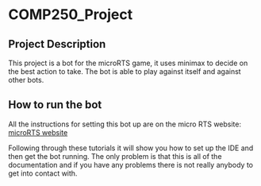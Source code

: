 # COMP250_Project

## Project Description 

This project is a bot for the microRTS game, it uses minimax to decide on the best action to take. The bot is able to play against itself and against other bots.


## How to run the bot

All the instructions for setting this bot up are on the micro RTS website: [microRTS website](https://sites.google.com/site/micrortsaicompetition/getting-started?authuser=0)

Following through these tutorials it will show you how to set up the IDE and then get the bot running. The only problem is that this is all of the documentation and if you have any problems there is not really anybody to get into contact with. 

